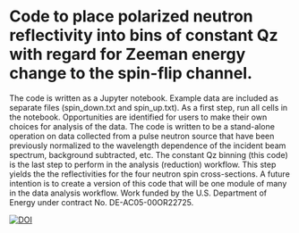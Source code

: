 # Code to place polarized neutron reflectivity into bins of constant Qz with regard for Zeeman energy change to the spin-flip channel. The code is written as a Jupyter notebook. Example data are included as separate files (spin_down.txt and spin_up.txt). As a first step, run all cells in the notebook. Opportunities are identified for users to make their own choices for analysis of the data. The code is written to be a stand-alone operation on data collected from a pulse neutron source that have been previously normalized to the wavelength dependence of the incident beam spectrum, background subtracted, etc. The constant Qz binning (this code) is the last step to perform in the analysis (reduction) workflow. This step yields the the reflectivities for the four neutron spin cross-sections. A future intention is to create a version of this code that will be one module of many in the data analysis workflow. Work funded by the U.S. Department of Energy under contract No. DE-AC05-00OR22725.

[![DOI](https://zenodo.org/badge/DOI/10.5281/zenodo.3828984.svg)](https://doi.org/10.5281/zenodo.3828984)